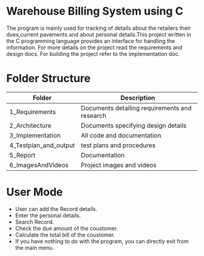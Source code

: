 # Warehouse Billing System using C
The program is mainly used for tracking of details about the retailers their dues,current pavements and about personal details.This project written in the C programming language provides an interface for handling the information. For more details on the project read the requirements and design docs. For building the project refer to the implementation doc.

# Folder Structure

Folder	                   |   Description
---------------------------|--------------------------------------------------          
1_Requirements	           |   Documents detailing requirements and research
2_Architecture             |   Documents specifying design details
3_Implementation           |	  All code and documentation
4_Testplan_and_output	     |    test plans and procedures
5_Report                   |    Documentation
6_ImagesAndVideos          |	  Project images and videos

# User Mode
* User can add the Record details.
* Enter the personal details.
* Search Record.
* Check the due amount of the coustomer.
* Calculate the total bill of the coustomer.
*  If you have nothing to do with the program, you can directly exit from the main menu.
